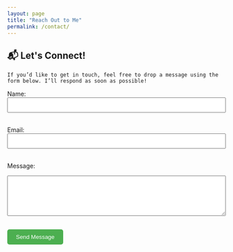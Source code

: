 ```yaml
---
layout: page
title: "Reach Out to Me"
permalink: /contact/
---
```


## 📬 Let's Connect!

    If you’d like to get in touch, feel free to drop a message using the form below. I’ll respond as soon as possible!

<form action="https://formspree.io/f/mjkrdkww" method="POST" style="max-width: 600px;">
  <input type="hidden" name="_redirect" value="https://bhupender-bhupender.github.io/bhupender.github.io/thank-you/" />

  <label for="name">Name:</label><br>
  <input type="text" name="name" required style="width:100%; padding:8px;"><br><br>

  <label for="email">Email:</label><br>
  <input type="email" name="email" required style="width:100%; padding:8px;"><br><br>

  <label for="message">Message:</label><br>
  <textarea name="message" rows="5" required style="width:100%; padding:8px;"></textarea><br><br>

  <button type="submit" style="padding:10px 20px; background-color:#4CAF50; color:white; border:none; border-radius:5px;">Send Message</button>
</form>

